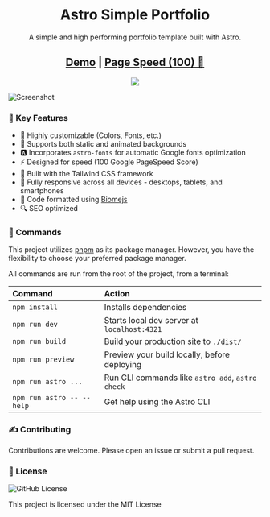 <h1 align=center>Astro Simple Portfolio</h1>

<p align=center>A simple and high performing portfolio template built with Astro.</p>
<h2 align="center"><a target="_blank" href="https://astro-simple-portfolio.vercel.app/" rel="nofollow"> Demo</a> | <a  target="_blank" href="https://pagespeed.web.dev/analysis/https-astro-simple-portfolio-vercel-app/sl03lqgum9?form_factor=desktop"> Page Speed (100) 🚀 </a>
</h2>
<p align=center>
  <a href="https://github.com/withastro/astro/releases/tag/astro%404.8.6" alt="Astro">
    <img src="https://img.shields.io/static/v1?label=ASTRO&message=4.8.6&color=000&logo=astro" />
  </a>
</p>

![Screenshot](https://github.com/saminnet/astro-simple-portfolio/assets/5575369/ee64b583-1d9c-47f5-9832-863eaf8968a3)

### 📌 Key Features

- 🎨 Highly customizable (Colors, Fonts, etc.)
- 🌅 Supports both static and animated backgrounds
- 🅰️ Incorporates `astro-fonts` for automatic Google fonts optimization
- ⚡ Designed for speed (100 Google PageSpeed Score)
- 🎨 Built with the Tailwind CSS framework
- 📱 Fully responsive across all devices - desktops, tablets, and smartphones
- 💬 Code formatted using [Biomejs](https://biomejs.dev/)
- 🔍 SEO optimized

### 🧞 Commands

This project utilizes [pnpm](https://pnpm.io) as its package manager. However, you have the flexibility to choose your preferred package manager.

All commands are run from the root of the project, from a terminal:

| Command                   | Action                                           |
| :------------------------ | :----------------------------------------------- |
| `npm install`             | Installs dependencies                            |
| `npm run dev`             | Starts local dev server at `localhost:4321`      |
| `npm run build`           | Build your production site to `./dist/`          |
| `npm run preview`         | Preview your build locally, before deploying     |
| `npm run astro ...`       | Run CLI commands like `astro add`, `astro check` |
| `npm run astro -- --help` | Get help using the Astro CLI                     |

### ✍️ Contributing

Contributions are welcome. Please open an issue or submit a pull request.

### 📄 License

![GitHub License](https://img.shields.io/github/license/saminnet/astro-simple-portfolio)

This project is licensed under the MIT License

